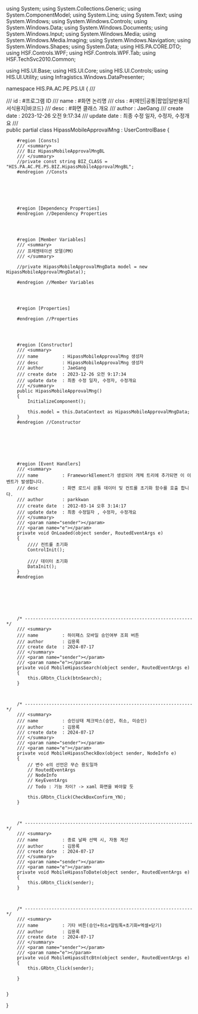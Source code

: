 using System;
using System.Collections.Generic;
using System.ComponentModel;
using System.Linq;
using System.Text;
using System.Windows;
using System.Windows.Controls;
using System.Windows.Data;
using System.Windows.Documents;
using System.Windows.Input;
using System.Windows.Media;
using System.Windows.Media.Imaging;
using System.Windows.Navigation;
using System.Windows.Shapes;
using System.Data;
using HIS.PA.CORE.DTO;
using HSF.Controls.WPF;
using HSF.Controls.WPF.Tab;
using HSF.TechSvc2010.Common;

using HIS.UI.Base;
using HIS.UI.Core;
using HIS.UI.Controls;
using HIS.UI.Utility;
using Infragistics.Windows.DataPresenter;


namespace HIS.PA.AC.PE.PS.UI
{
    /// <summary>
    /// id           : #프로그램 ID
    /// name         : #화면 논리명
    /// clss         : #{메인|공통|팝업|일반용지|서식용지|바코드}
    /// desc         : #화면 클래스 개요
    /// author       : JaeGang 
    /// create date  : 2023-12-26 오전 9:17:34
    /// update date  : 최종 수정 일자, 수정자, 수정개요 
    /// </summary>
    public partial class HipassMobileApprovalMng : UserControlBase
    {

        #region [Consts]
        /// <summary>
        /// Biz HipassMobileApprovalMngBL
        /// </summary>
        //private const string BIZ_CLASS = "HIS.PA.AC.PE.PS.BIZ.HipassMobileApprovalMngBL";
        #endregion //Consts






        #region [Dependency Properties]
        #endregion //Dependency Properties




        #region [Member Variables]
        /// <summary>
        /// 프레젠테이션 모델(PM) 
        /// </summary>

        //private HipassMobileApprovalMngData model = new HipassMobileApprovalMngData();

        #endregion //Member Variables




        #region [Properties]

        #endregion //Properties




        #region [Constructor]
        /// <summary>
        /// name         : HipassMobileApprovalMng 생성자
        /// desc         : HipassMobileApprovalMng 생성자
        /// author       : JaeGang 
        /// create date  : 2023-12-26 오전 9:17:34
        /// update date  : 최종 수정 일자, 수정자, 수정개요 
        /// </summary>
        public HipassMobileApprovalMng()
        {
            InitializeComponent();

            this.model = this.DataContext as HipassMobileApprovalMngData;
        }
        #endregion //Constructor







        #region [Event Handlers]
        /// <summary>
        /// name         : FrameworkElement가 생성되어 개체 트리에 추가되면 이 이벤트가 발생합니다.
        /// desc         : 화면 로드시 공통 데이터 및 컨트롤 초기화 함수를 호출 합니다.
        /// author       : parkkwan 
        /// create date  : 2012-03-14 오후 3:14:17
        /// update date  : 최종 수정일자 , 수정자, 수정개요
        /// </summary>
        /// <param name="sender"></param>
        /// <param name="e"></param>
        private void OnLoaded(object sender, RoutedEventArgs e)
        {
            //// 컨트롤 초기화
            ControlInit();

            //// 데이터 초기화
            DataInit();
        }
        #endregion







        /* --------------------------------------------------------------- */
        /// <summary>
        /// name         : 하이패스 모바일 승인여부 조회 버튼
        /// author       : 김용록
        /// create date  : 2024-07-17
        /// </summary>
        /// <param name="sender"></param>
        /// <param name="e"></param>
        private void MobileHipassSearch(object sender, RoutedEventArgs e)
        {
            this.GRbtn_Click(btnSearch);
        }



        /* --------------------------------------------------------------- */
        /// <summary>
        /// name         : 승인상태 체크박스(승인, 취소, 미승인) 
        /// author       : 김용록
        /// create date  : 2024-07-17
        /// </summary>
        /// <param name="sender"></param>
        /// <param name="e"></param>
        private void MobileHipassCheckBox(object sender, NodeInfo e)
        {
            // 변수 e의 선언은 무슨 용도일까 
            // RoutedEventArgs
            // NodeInfo
            // KeyEventArgs
            // Todo : 기능 차이? -> xaml 화면을 봐야할 듯
            
            this.GRbtn_Click(CheckBoxConfirm_YN);
        }



        /* --------------------------------------------------------------- */
        /// <summary>
        /// name         : 종료 날짜 선택 시, 자동 계산 
        /// author       : 김용록
        /// create date  : 2024-07-17
        /// </summary>
        /// <param name="sender"></param>
        /// <param name="e"></param>
        private void MobileHipassToDate(object sender, RoutedEventArgs e)
        {
            this.GRbtn_Click(sender);
        }



        /* --------------------------------------------------------------- */
        /// <summary>
        /// name         : 기타 버튼(승인+취소+알림톡+초기화+엑셀+닫기) 
        /// author       : 김용록
        /// create date  : 2024-07-17
        /// </summary>
        /// <param name="sender"></param>
        /// <param name="e"></param>
        private void MobileHipassEtcBtn(object sender, RoutedEventArgs e)
        {
            this.GRbtn_Click(sender);

        }


    }
}
